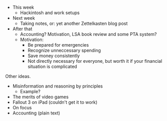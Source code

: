 * This week
  * Hackintosh and work setups
* Next week
  * Taking notes, or: yet another Zettelkasten blog post
* After that
  * Accounting? Motivation, LSA book review and some PTA system?
  * Motivation:
    * Be prepared for emergencies
    * Recognize unneccessary spending
    * Save money consistently
    * Not directly necessary for everyone, but worth it if your financial situation is complicated

Other ideas. 

* Misinformation and reasoning by principles
  * Example?
* The merits of video games
* Fallout 3 on iPad (couldn't get it to work)
* On focus
* Accounting (plain text)

